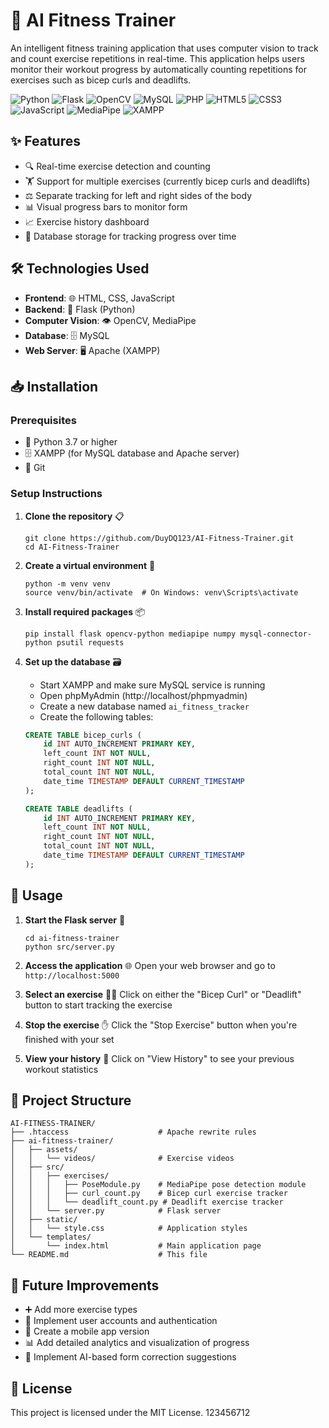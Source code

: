 # 💪 AI Fitness Trainer

An intelligent fitness training application that uses computer vision to track and count exercise repetitions in real-time. This application helps users monitor their workout progress by automatically counting repetitions for exercises such as bicep curls and deadlifts.

![Python](https://img.shields.io/badge/python-3.7+-blue.svg?logo=python&logoColor=white)
![Flask](https://img.shields.io/badge/flask-%23000.svg?logo=flask&logoColor=white)
![OpenCV](https://img.shields.io/badge/opencv-%23white.svg?logo=opencv&logoColor=white)
![MySQL](https://img.shields.io/badge/mysql-%2300f.svg?logo=mysql&logoColor=white)
![PHP](https://img.shields.io/badge/php-%23777BB4.svg?logo=php&logoColor=white)
![HTML5](https://img.shields.io/badge/html5-%23E34F26.svg?logo=html5&logoColor=white)
![CSS3](https://img.shields.io/badge/css3-%231572B6.svg?logo=css3&logoColor=white)
![JavaScript](https://img.shields.io/badge/javascript-%23323330.svg?logo=javascript&logoColor=%23F7DF1E)
![MediaPipe](https://img.shields.io/badge/MediaPipe-0F9D58?logo=google&logoColor=white)
![XAMPP](https://img.shields.io/badge/XAMPP-FB7A24?logo=xampp&logoColor=white)

## ✨ Features

- 🔍 Real-time exercise detection and counting
- 🏋️ Support for multiple exercises (currently bicep curls and deadlifts)
- ⚖️ Separate tracking for left and right sides of the body
- 📊 Visual progress bars to monitor form
- 📈 Exercise history dashboard
- 💾 Database storage for tracking progress over time

## 🛠️ Technologies Used

- **Frontend**: 🌐 HTML, CSS, JavaScript
- **Backend**: 🐍 Flask (Python)
- **Computer Vision**: 👁️ OpenCV, MediaPipe
- **Database**: 🗄️ MySQL
- **Web Server**: 🖥️ Apache (XAMPP)

## 📥 Installation

### Prerequisites

- 🐍 Python 3.7 or higher
- 🗄️ XAMPP (for MySQL database and Apache server)
- 📂 Git

### Setup Instructions

1. **Clone the repository** 📋
   ```
   git clone https://github.com/DuyDQ123/AI-Fitness-Trainer.git
   cd AI-Fitness-Trainer
   ```

2. **Create a virtual environment** 🔮
   ```
   python -m venv venv
   source venv/bin/activate  # On Windows: venv\Scripts\activate
   ```

3. **Install required packages** 📦
   ```
   pip install flask opencv-python mediapipe numpy mysql-connector-python psutil requests
   ```

4. **Set up the database** 🗃️
   - Start XAMPP and make sure MySQL service is running
   - Open phpMyAdmin (http://localhost/phpmyadmin)
   - Create a new database named `ai_fitness_tracker`
   - Create the following tables:

   ```sql
   CREATE TABLE bicep_curls (
       id INT AUTO_INCREMENT PRIMARY KEY,
       left_count INT NOT NULL,
       right_count INT NOT NULL,
       total_count INT NOT NULL,
       date_time TIMESTAMP DEFAULT CURRENT_TIMESTAMP
   );

   CREATE TABLE deadlifts (
       id INT AUTO_INCREMENT PRIMARY KEY,
       left_count INT NOT NULL,
       right_count INT NOT NULL,
       total_count INT NOT NULL,
       date_time TIMESTAMP DEFAULT CURRENT_TIMESTAMP
   );
   ```

## 📱 Usage

1. **Start the Flask server** 🚀
   ```
   cd ai-fitness-trainer
   python src/server.py
   ```

2. **Access the application** 🌐
   Open your web browser and go to `http://localhost:5000`

3. **Select an exercise** 🏋️‍♀️
   Click on either the "Bicep Curl" or "Deadlift" button to start tracking the exercise

4. **Stop the exercise** ✋
   Click the "Stop Exercise" button when you're finished with your set

5. **View your history** 📜
   Click on "View History" to see your previous workout statistics

## 📁 Project Structure

```
AI-FITNESS-TRAINER/
├── .htaccess                    # Apache rewrite rules
├── ai-fitness-trainer/
│   ├── assets/
│   │   └── videos/              # Exercise videos
│   ├── src/
│   │   ├── exercises/
│   │   │   ├── PoseModule.py    # MediaPipe pose detection module
│   │   │   ├── curl_count.py    # Bicep curl exercise tracker
│   │   │   └── deadlift_count.py # Deadlift exercise tracker
│   │   └── server.py            # Flask server
│   ├── static/
│   │   └── style.css            # Application styles
│   └── templates/
│       └── index.html           # Main application page
└── README.md                    # This file
```

## 🚀 Future Improvements

- ➕ Add more exercise types
- 🔐 Implement user accounts and authentication
- 📱 Create a mobile app version
- 📊 Add detailed analytics and visualization of progress
- 🤖 Implement AI-based form correction suggestions

## 📄 License

This project is licensed under the MIT License.
123456712